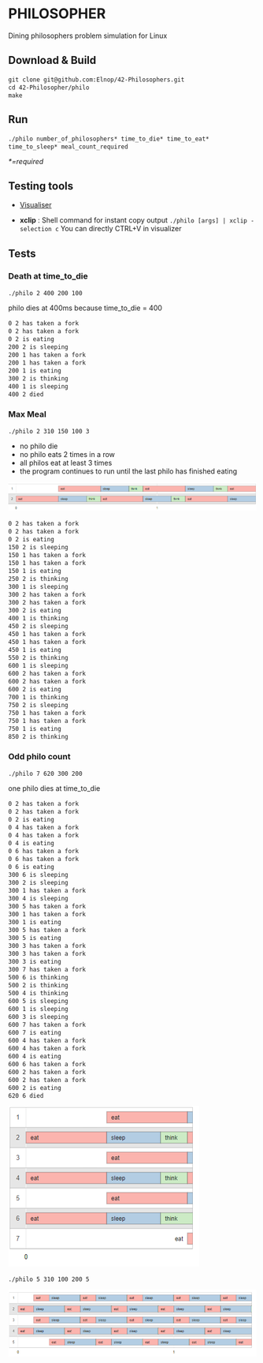 # PHILOSOPHER
Dining philosophers problem simulation for Linux

## Download & Build

```
git clone git@github.com:Elnop/42-Philosophers.git
cd 42-Philosopher/philo
make
```
## Run

```
./philo number_of_philosophers* time_to_die* time_to_eat* time_to_sleep* meal_count_required
```

*\*=required*

## Testing tools

- [Visualiser](https://nafuka11.github.io/philosophers-visualizer/)

- **xclip** : Shell command for instant copy output ``./philo [args] | xclip -selection c``
You can directly CTRL+V in visualizer

## Tests

### Death at time_to_die

```
./philo 2 400 200 100
```

philo dies at 400ms because time_to_die = 400
```
0 2 has taken a fork
0 2 has taken a fork
0 2 is eating
200 2 is sleeping
200 1 has taken a fork
200 1 has taken a fork
200 1 is eating
300 2 is thinking
400 1 is sleeping
400 2 died
```

### Max Meal

```
./philo 2 310 150 100 3
```
- no philo die
- no philo eats 2 times in a row
- all philos eat at least 3 times
- the program continues to run until the last philo has finished eating

![](./assets/images/screen1.png)
```
0 2 has taken a fork
0 2 has taken a fork
0 2 is eating
150 2 is sleeping
150 1 has taken a fork
150 1 has taken a fork
150 1 is eating
250 2 is thinking
300 1 is sleeping
300 2 has taken a fork
300 2 has taken a fork
300 2 is eating
400 1 is thinking
450 2 is sleeping
450 1 has taken a fork
450 1 has taken a fork
450 1 is eating
550 2 is thinking
600 1 is sleeping
600 2 has taken a fork
600 2 has taken a fork
600 2 is eating
700 1 is thinking
750 2 is sleeping
750 1 has taken a fork
750 1 has taken a fork
750 1 is eating
850 2 is thinking
```

### Odd philo count

```
./philo 7 620 300 200
```
one philo dies at time_to_die
```
0 2 has taken a fork
0 2 has taken a fork
0 2 is eating
0 4 has taken a fork
0 4 has taken a fork
0 4 is eating
0 6 has taken a fork
0 6 has taken a fork
0 6 is eating
300 6 is sleeping
300 2 is sleeping
300 1 has taken a fork
300 4 is sleeping
300 5 has taken a fork
300 1 has taken a fork
300 1 is eating
300 5 has taken a fork
300 5 is eating
300 3 has taken a fork
300 3 has taken a fork
300 3 is eating
300 7 has taken a fork
500 6 is thinking
500 2 is thinking
500 4 is thinking
600 5 is sleeping
600 1 is sleeping
600 3 is sleeping
600 7 has taken a fork
600 7 is eating
600 4 has taken a fork
600 4 has taken a fork
600 4 is eating
600 6 has taken a fork
600 2 has taken a fork
600 2 has taken a fork
600 2 is eating
620 6 died
```

![](./assets/images/screen2.png)

```
./philo 5 310 100 200 5
```
![](./assets/images/screen3.png)
